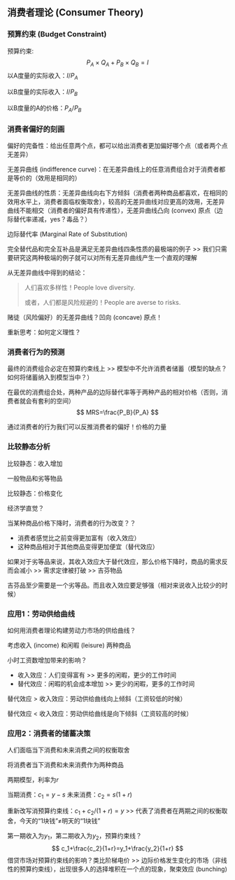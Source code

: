 ## 消费者理论 (Consumer Theory)

### 预算约束 (Budget Constraint)

预算约束:
$$
P_A\times Q_A+P_B\times Q_B=I
$$
以A度量的实际收入：$I/P_A$

以B度量的实际收入：$I/P_B$

以B度量的A的价格：$P_A/P_B$

### 消费者偏好的刻画

偏好的完备性：给出任意两个点，都可以给出消费者更加偏好哪个点（或者两个点无差异）

无差异曲线 (indifference curve)：在无差异曲线上的任意消费组合对于消费者都是等价的（效用是相同的）

无差异曲线的性质：无差异曲线向右下方倾斜（消费者两种商品都喜欢，在相同的效用水平上，消费者面临权衡取舍），较⾼的⽆差异曲线对应更⾼的效用，无差异曲线不能相交（消费者的偏好具有传递性），无差异曲线凸向 (convex) 原点（边际替代率递减，yes？毒品？）

边际替代率 (Marginal Rate of Substitution)

完全替代品和完全互补品是满足无差异曲线四条性质的最极端的例子 >> 我们只需要研究这两种极端的例子就可以对所有无差异曲线产生一个直观的理解

从无差异曲线中得到的结论：

> 人们喜欢多样性！People love diversity.
>
> 或者，人们都是风险规避的！People are averse to risks.

赌徒（风险偏好）的无差异曲线？凹向 (concave) 原点！

重新思考：如何定义理性？

### 消费者行为的预测

最终的消费组合必定在预算约束线上 >> 模型中不允许消费者储蓄（模型的缺点？如何将储蓄纳入到模型当中？）

在最优的消费组合处，两种产品的边际替代率等于两种产品的相对价格（否则，消费者就会有套利的空间）
$$
MRS=\frac{P_B}{P_A}
$$


通过消费者的行为我们可以反推消费者的偏好！价格的力量

### 比较静态分析

比较静态：收入增加

一般物品和劣等物品

比较静态：价格变化

经济学直觉？

当某种商品价格下降时，消费者的行为改变？？

- 消费者感觉比之前变得更加富有（收入效应）
- 这种商品相对于其他商品变得更加便宜（替代效应）

如果对于劣等品来说，其收入效应大于替代效应，那么价格下降时，商品的需求反而会减小 >> 需求定律被打破 >> 吉芬物品

吉芬品至少需要是一个劣等品。而且收入效应要足够强（相对来说收入比较少的时候）

### 应用1：劳动供给曲线

如何用消费者理论构建劳动力市场的供给曲线？

考虑收入 (income) 和闲暇 (leisure) 两种商品

小时工资数增加带来的影响？

- 收入效应：人们变得富有 >> 更多的闲暇，更少的工作时间
- 替代效应：闲暇的机会成本增加 >> 更少的闲暇，更多的工作时间

替代效应 > 收入效应：劳动供给曲线向上倾斜（工资较低的时候）

替代效应 < 收入效应：劳动供给曲线是向下倾斜（工资较高的时候）

### 应用2：消费者的储蓄决策

人们面临当下消费和未来消费之间的权衡取舍

将消费者当下消费和未来消费作为两种商品

两期模型，利率为$r$

当期消费：$c_1=y-s$
未来消费：$c_2=s(1+r)$

重新改写消预算约束线：$c_1+c_2/(1+r)=y$ >> 代表了消费者在两期之间的权衡取舍，今天的“1块钱”$\ne$明天的“1块钱”

第一期收入为$y_1$，第二期收入为$y_2$，预算约束线？
$$
c_1+\frac{c_2}{1+r}=y_1+\frac{y_2}{1+r}
$$
借贷市场对预算约束线的影响？类比阶梯电价 >> 边际价格发生变化的市场（非线性的预算约束线），出现很多人的选择堆积在一个点的现象，聚束效应 (bunching)
